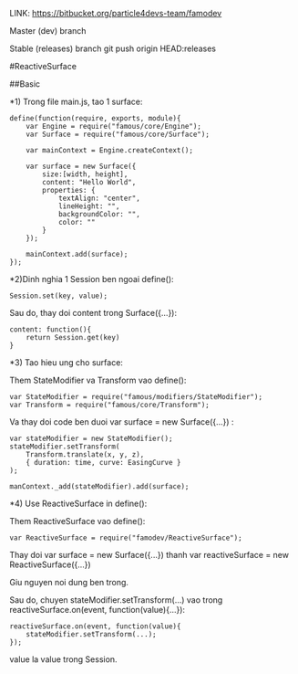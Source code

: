 LINK: https://bitbucket.org/particle4devs-team/famodev

Master (dev) branch

Stable (releases) branch
git push origin HEAD:releases

#ReactiveSurface

##Basic

*1) Trong file main.js, tao 1 surface:

	define(function(require, exports, module){	
		var Engine = require("famous/core/Engine");
		var Surface = require("famous/core/Surface");
		
		var mainContext = Engine.createContext();
		
		var surface = new Surface({
			size:[width, height],
			content: "Hello World",
			properties: {
				textAlign: "center",
				lineHeight: "",
				backgroundColor: "",
				color: ""
			}
		});
		
		mainContext.add(surface);		
	});

*2)Dinh nghia 1 Session ben ngoai define():

	Session.set(key, value);
Sau do, thay doi content trong Surface({...}):

	content: function(){
		return Session.get(key)
	}
	
*3) Tao hieu ung cho surface:

Them StateModifier va Transform vao define():

	var StateModifier = require("famous/modifiers/StateModifier");
	var Transform = require("famous/core/Transform");
	
Va thay doi code ben duoi var surface = new Surface({...}) :

	var stateModifier = new StateModifier();
	stateModifier.setTransform(
		Transform.translate(x, y, z),
		{ duration: time, curve: EasingCurve }
	);
	
	manContext._add(stateModifier).add(surface);
	
*4) Use ReactiveSurface in define():

Them ReactiveSurface vao define():

	var ReactiveSurface = require("famodev/ReactiveSurface");
	
Thay doi var surface = new Surface({...}) thanh var reactiveSurface = new ReactiveSurface({...})

Giu nguyen noi dung ben trong.

Sau do, chuyen stateModifier.setTransform(...) vao trong reactiveSurface.on(event, function(value){...}):

	reactiveSurface.on(event, function(value){
		stateModifier.setTransform(...);
	});
	
value la value trong Session.



